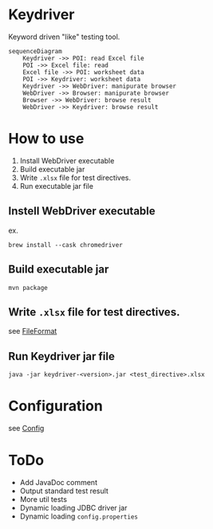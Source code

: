 Keydriver
====

Keyword driven "like" testing tool.

```mermaid
sequenceDiagram
    Keydriver ->> POI: read Excel file
    POI ->> Excel file: read
    Excel file ->> POI: worksheet data
    POI ->> Keydriver: worksheet data
    Keydriver ->> WebDriver: manipurate browser
    WebDriver ->> Browser: manipurate browser
    Browser ->> WebDriver: browse result
    WebDriver ->> Keydriver: browse result    
```

# How to use

1. Install WebDriver executable
2. Build executable jar
3. Write ```.xlsx``` file for test directives.
4. Run executable jar file

## Instell WebDriver executable

ex.
```
brew install --cask chromedriver
```

## Build executable jar

```
mvn package
```

## Write ```.xlsx``` file for test directives.

see [FileFormat](doc/FileFormat.md)

## Run Keydriver jar file

```
java -jar keydriver-<version>.jar <test_directive>.xlsx
```

# Configuration

see [Config](doc/Config.md)

# ToDo

- Add JavaDoc comment
- Output standard test result
- More util tests
- Dynamic loading JDBC driver jar
- Dynamic loading ```config.properties```
